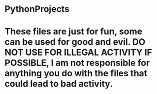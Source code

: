 # PythonProjects
# These files are just for fun, some can be used for good and evil. DO NOT USE FOR ILLEGAL ACTIVITY IF POSSIBLE, I am not responsible for anything you do with the files that could lead to bad activity.

